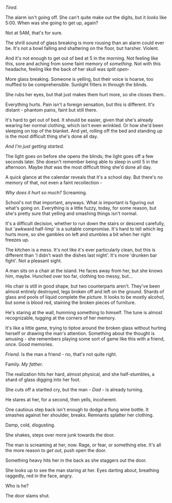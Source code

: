 *Tired*.

The alarm isn't going off. She can't quite make out the digits, but it *looks* like 5:00. When was she going to get up, again?

Not at 5AM, that's for sure.

The shrill sound of glass breaking is more rousing than an alarm could ever be. It's not a bowl falling and shattering on the floor, but harsher. Violent.

And it's not enough to get out of bed at 5 in the morning. Not feeling like this, sore and aching from some faint memory of *something*. Not with this headache, feeling like the back of her skull was *split open*-

More glass breaking. Someone is yelling, but their voice is hoarse, too muffled to be comprehensible. Sunlight filters in through the blinds.

She rubs her eyes, but that just makes them hurt more, so she closes them.. 

Everything hurts. Pain isn't a foreign sensation, but this is different. It's distant - phantom pains, faint but still there.

It's hard to get out of bed. It should be easier, given that she's already wearing her normal clothing, which isn't even wrinkled. Or how she'd been sleeping on top of the blanket. And yet, rolling off the bed and standing up is the most difficult thing she's done all day.

*And I'm just getting started.*

The light goes on before she opens the blinds; the light goes off a few seconds later. She doesn't remember being able to sleep in until 5 in the afternoon. Maybe *that* was the most difficult thing she'd done all day.

A quick glance at the calendar reveals that it's a school day. But there's no memory of that, not even a faint recollection -

*Why does it hurt so much?* Screaming.

School's not that important, anyways. What *is* important is figuring out what's going on. Everything is a little fuzzy, today, for some reason, but she's pretty sure that yelling and smashing things isn't normal.

It's a difficult decision, whether to run down the stairs or descend carefully, but 'awkward half-limp' is a suitable compromise. It's hard to tell which leg hurts more, so she gambles on left and stumbles a bit when her right freezes up.

The kitchen is a mess. It's not like it's ever particularly clean, but this is different than 'I didn't wash the dishes last night'. It's more 'drunken bar fight'. Not a pleasant sight. 

A man sits on a chair at the island. He faces away from her, but she knows him, maybe. Hunched over too far, clothing too messy, but...

His chair is still in good shape, but two counterparts aren't. They've been almost entirely destroyed, legs broken off and left on the ground. Shards of glass and pools of liquid complete the picture. It looks to be mostly alcohol, but some is blood red, staining the broken pieces of furniture.

He's staring at the wall, humming something to himself.  The tune is almost recognizable, tugging at the corners of her memory.

It's like a little game, trying to tiptoe around the broken glass without hurting herself or drawing the man's attention. Something about the thought is amusing - she remembers playing some sort of game like this with a friend, once. Good memories.

*Friend*. Is the man a friend - no, that's not quite right. 

Family. *My father*.

The realization hits her hard, almost physical, and she half-stumbles, a shard of glass digging into her foot.

She cuts off a startled cry, but the man - *Dad* - is already turning.

He stares at her, for a second, then yells, incoherent. 

One cautious step back isn't enough to dodge a flung wine bottle. It smashes against her shoulder, breaks. Remnants splatter her clothing. 

Damp, cold, disgusting.

She shakes, steps over more junk towards the door.

The man is screaming at her, now. Rage, or fear, or something else. It's all the more reason to *get out*, push open the door.

Something heavy hits her in the back as she staggers out the door.

She looks up to see the man staring at her. Eyes darting about, breathing raggedly, red in the face, angry.

Who is he?

The door slams shut.